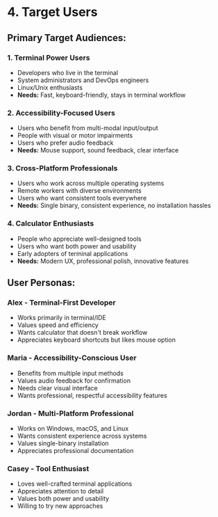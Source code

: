 # 4. Target Users

## Primary Target Audiences:

### 1. Terminal Power Users
- Developers who live in the terminal
- System administrators and DevOps engineers
- Linux/Unix enthusiasts
- **Needs:** Fast, keyboard-friendly, stays in terminal workflow

### 2. Accessibility-Focused Users
- Users who benefit from multi-modal input/output
- People with visual or motor impairments
- Users who prefer audio feedback
- **Needs:** Mouse support, sound feedback, clear interface

### 3. Cross-Platform Professionals
- Users who work across multiple operating systems
- Remote workers with diverse environments
- Users who want consistent tools everywhere
- **Needs:** Single binary, consistent experience, no installation hassles

### 4. Calculator Enthusiasts
- People who appreciate well-designed tools
- Users who want both power and usability
- Early adopters of terminal applications
- **Needs:** Modern UX, professional polish, innovative features

## User Personas:

### Alex - Terminal-First Developer
- Works primarily in terminal/IDE
- Values speed and efficiency
- Wants calculator that doesn't break workflow
- Appreciates keyboard shortcuts but likes mouse option

### Maria - Accessibility-Conscious User
- Benefits from multiple input methods
- Values audio feedback for confirmation
- Needs clear visual interface
- Wants professional, respectful accessibility features

### Jordan - Multi-Platform Professional
- Works on Windows, macOS, and Linux
- Wants consistent experience across systems
- Values single-binary installation
- Appreciates professional documentation

### Casey - Tool Enthusiast
- Loves well-crafted terminal applications
- Appreciates attention to detail
- Values both power and usability
- Willing to try new approaches
